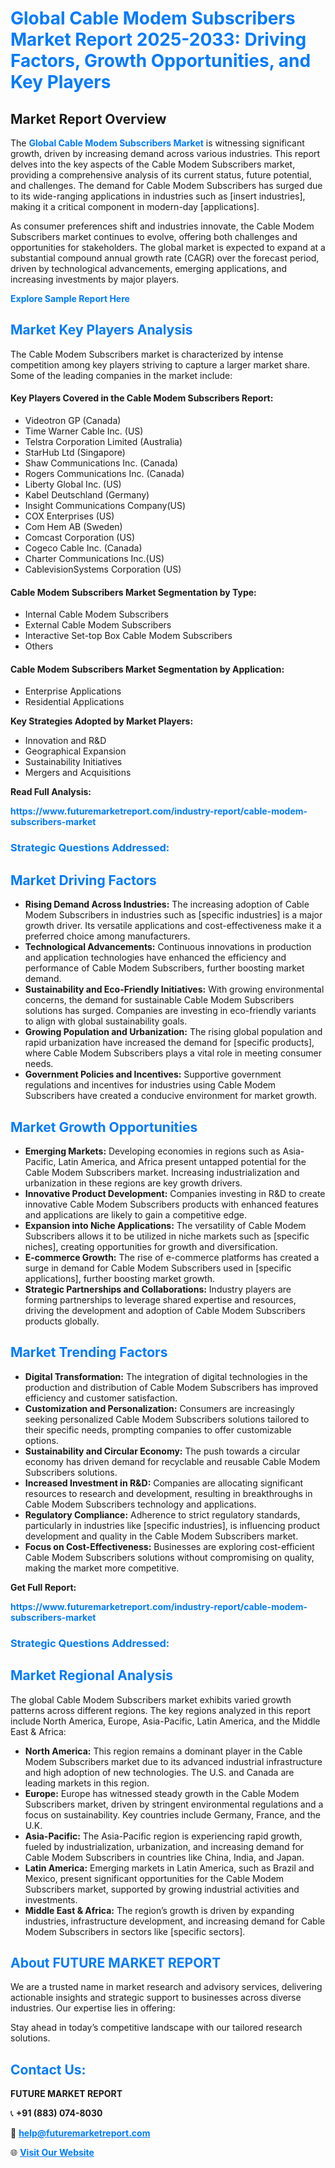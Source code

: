 <h1 style="color: #007BFF;">Global Cable Modem Subscribers Market Report 2025-2033: Driving Factors, Growth Opportunities, and Key Players</h1>

<section id="overview">
<h2>Market Report Overview</h2>
<p>The <a href="https://www.futuremarketreport.com/industry-report/cable-modem-subscribers-market" style="color: #007BFF; text-decoration: none;"><strong>Global Cable Modem Subscribers Market</strong></a> is witnessing significant growth, driven by increasing demand across various industries. This report delves into the key aspects of the Cable Modem Subscribers market, providing a comprehensive analysis of its current status, future potential, and challenges. The demand for Cable Modem Subscribers has surged due to its wide-ranging applications in industries such as [insert industries], making it a critical component in modern-day [applications].</p>
<p>As consumer preferences shift and industries innovate, the Cable Modem Subscribers market continues to evolve, offering both challenges and opportunities for stakeholders. The global market is expected to expand at a substantial compound annual growth rate (CAGR) over the forecast period, driven by technological advancements, emerging applications, and increasing investments by major players.</p>
</section>

<section id="overview">
<p><a href="https://www.futuremarketreport.com/request-sample/reportId=62574" style="color: #007BFF; text-decoration: none;"><strong>Explore Sample Report Here</strong></a></p>
</section>

<section id="key-players">
<h2 style="color: #007BFF;">Market Key Players Analysis</h2>
<p>The Cable Modem Subscribers market is characterized by intense competition among key players striving to capture a larger market share. Some of the leading companies in the market include:</p>
<h4>Key Players Covered in the Cable Modem Subscribers Report:</h4>
<ul><li>Videotron GP (Canada)</li><li>Time Warner Cable Inc. (US)</li><li>Telstra Corporation Limited (Australia)</li><li>StarHub Ltd (Singapore)</li><li>Shaw Communications Inc. (Canada)</li><li>Rogers Communications Inc. (Canada)</li><li>Liberty Global Inc. (US)</li><li>Kabel Deutschland (Germany)</li><li>Insight Communications Company(US)</li><li>COX Enterprises (US)</li><li>Com Hem AB (Sweden)</li><li>Comcast Corporation (US)</li><li>Cogeco Cable Inc. (Canada)</li><li>Charter Communications Inc.(US)</li><li>CablevisionSystems Corporation (US)</li></ul>
<h4>Cable Modem Subscribers Market Segmentation by Type:</h4>
<ul><li>Internal Cable Modem Subscribers</li><li>External Cable Modem Subscribers</li><li>Interactive Set-top Box Cable Modem Subscribers</li><li>Others</li></ul>

<h4>Cable Modem Subscribers Market Segmentation by Application:</h4>
<ul><li>Enterprise Applications</li><li>Residential Applications</li></ul>
<p><strong>Key Strategies Adopted by Market Players:</strong></p>
<ul>
<li>Innovation and R&D</li>
<li>Geographical Expansion</li>
<li>Sustainability Initiatives</li>
<li>Mergers and Acquisitions</li>
</ul>
</section>

<section>
<p><strong>Read Full Analysis: </strong></p><a href="https://www.futuremarketreport.com/industry-report/cable-modem-subscribers-market" style="color: #007BFF; text-decoration: none;"><strong>https://www.futuremarketreport.com/industry-report/cable-modem-subscribers-market</strong></a>
<h3 style="color: #007BFF;">Strategic Questions Addressed:</h3>
</section>

<section id="driving-factors">
<h2 style="color: #007BFF;">Market Driving Factors</h2>
<ul>
<li><strong>Rising Demand Across Industries:</strong> The increasing adoption of Cable Modem Subscribers in industries such as [specific industries] is a major growth driver. Its versatile applications and cost-effectiveness make it a preferred choice among manufacturers.</li>
<li><strong>Technological Advancements:</strong> Continuous innovations in production and application technologies have enhanced the efficiency and performance of Cable Modem Subscribers, further boosting market demand.</li>
<li><strong>Sustainability and Eco-Friendly Initiatives:</strong> With growing environmental concerns, the demand for sustainable Cable Modem Subscribers solutions has surged. Companies are investing in eco-friendly variants to align with global sustainability goals.</li>
<li><strong>Growing Population and Urbanization:</strong> The rising global population and rapid urbanization have increased the demand for [specific products], where Cable Modem Subscribers plays a vital role in meeting consumer needs.</li>
<li><strong>Government Policies and Incentives:</strong> Supportive government regulations and incentives for industries using Cable Modem Subscribers have created a conducive environment for market growth.</li>
</ul>
</section>

<section id="growth-opportunities">
<h2 style="color: #007BFF;">Market Growth Opportunities</h2>
<ul>
<li><strong>Emerging Markets:</strong> Developing economies in regions such as Asia-Pacific, Latin America, and Africa present untapped potential for the Cable Modem Subscribers market. Increasing industrialization and urbanization in these regions are key growth drivers.</li>
<li><strong>Innovative Product Development:</strong> Companies investing in R&D to create innovative Cable Modem Subscribers products with enhanced features and applications are likely to gain a competitive edge.</li>
<li><strong>Expansion into Niche Applications:</strong> The versatility of Cable Modem Subscribers allows it to be utilized in niche markets such as [specific niches], creating opportunities for growth and diversification.</li>
<li><strong>E-commerce Growth:</strong> The rise of e-commerce platforms has created a surge in demand for Cable Modem Subscribers used in [specific applications], further boosting market growth.</li>
<li><strong>Strategic Partnerships and Collaborations:</strong> Industry players are forming partnerships to leverage shared expertise and resources, driving the development and adoption of Cable Modem Subscribers products globally.</li>
</ul>
</section>

<section id="trending-factors">
<h2 style="color: #007BFF;">Market Trending Factors</h2>
<ul>
<li><strong>Digital Transformation:</strong> The integration of digital technologies in the production and distribution of Cable Modem Subscribers has improved efficiency and customer satisfaction.</li>
<li><strong>Customization and Personalization:</strong> Consumers are increasingly seeking personalized Cable Modem Subscribers solutions tailored to their specific needs, prompting companies to offer customizable options.</li>
<li><strong>Sustainability and Circular Economy:</strong> The push towards a circular economy has driven demand for recyclable and reusable Cable Modem Subscribers solutions.</li>
<li><strong>Increased Investment in R&D:</strong> Companies are allocating significant resources to research and development, resulting in breakthroughs in Cable Modem Subscribers technology and applications.</li>
<li><strong>Regulatory Compliance:</strong> Adherence to strict regulatory standards, particularly in industries like [specific industries], is influencing product development and quality in the Cable Modem Subscribers market.</li>
<li><strong>Focus on Cost-Effectiveness:</strong> Businesses are exploring cost-efficient Cable Modem Subscribers solutions without compromising on quality, making the market more competitive.</li>
</ul>
</section>

<section>
<p><strong>Get Full Report: </strong></p><a href="https://www.futuremarketreport.com/industry-report/cable-modem-subscribers-market" style="color: #007BFF; text-decoration: none;"><strong>https://www.futuremarketreport.com/industry-report/cable-modem-subscribers-market</strong></a>
<h3 style="color: #007BFF;">Strategic Questions Addressed:</h3>
</section>


<section id="regional-analysis">
<h2 style="color: #007BFF;">Market Regional Analysis</h2>
<p>The global Cable Modem Subscribers market exhibits varied growth patterns across different regions. The key regions analyzed in this report include North America, Europe, Asia-Pacific, Latin America, and the Middle East & Africa:</p>
<ul>
<li><strong>North America:</strong> This region remains a dominant player in the Cable Modem Subscribers market due to its advanced industrial infrastructure and high adoption of new technologies. The U.S. and Canada are leading markets in this region.</li>
<li><strong>Europe:</strong> Europe has witnessed steady growth in the Cable Modem Subscribers market, driven by stringent environmental regulations and a focus on sustainability. Key countries include Germany, France, and the U.K.</li>
<li><strong>Asia-Pacific:</strong> The Asia-Pacific region is experiencing rapid growth, fueled by industrialization, urbanization, and increasing demand for Cable Modem Subscribers in countries like China, India, and Japan.</li>
<li><strong>Latin America:</strong> Emerging markets in Latin America, such as Brazil and Mexico, present significant opportunities for the Cable Modem Subscribers market, supported by growing industrial activities and investments.</li>
<li><strong>Middle East & Africa:</strong> The region’s growth is driven by expanding industries, infrastructure development, and increasing demand for Cable Modem Subscribers in sectors like [specific sectors].</li>
</ul>
</section>

<footer>
<h2 style="color: #007BFF;">About FUTURE MARKET REPORT</h2>
<p>We are a trusted name in market research and advisory services, delivering actionable insights and strategic support to businesses across diverse industries. Our expertise lies in offering:</p>

<p>Stay ahead in today’s competitive landscape with our tailored research solutions.</p>

<h2 style="color: #007BFF;">Contact Us:</h2>
<p><strong>FUTURE MARKET REPORT</strong></p>
<p>📞 <strong>+91 (883) 074-8030</strong></p>
<p>📧 <strong><a href="mailto:help@futuremarketreport.com" style="color: #007BFF;">help@futuremarketreport.com</a></strong></p>
<p>🌐 <strong><a href="https://www.futuremarketreport.com/" style="color: #007BFF;">Visit Our Website</a></strong></p>
</footer>